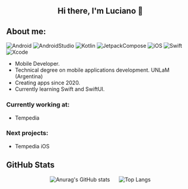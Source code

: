 <div align="center">

## Hi there, I'm Luciano 👋

</div>

## About me:

![Android](https://img.shields.io/badge/Android-Green?style=plastic&logo=android&logoColor=white)
![AndroidStudio](https://img.shields.io/badge/AndroidStudio-limegreen?style=plastic&logo=androidstudio&logoColor=white)
![Kotlin](https://img.shields.io/badge/Kotlin-purple?style=plastic&logo=kotlin&logoColor=white)
![JetpackCompose](https://img.shields.io/badge/JetpackCompose-deepskyblue?style=plastic&logo=jetpackcompose&logoColor=white)
![iOS](https://img.shields.io/badge/iOS-orange?style=plastic&logo=apple&logoColor=white)
![Swift](https://img.shields.io/badge/Swift-orange?style=plastic&logo=swift&logoColor=white)
![Xcode](https://img.shields.io/badge/Xcode-blue?style=plastic&logo=xcode&logoColor=white)

* Mobile Developer.
* Technical degree on mobile applications development. UNLaM (Argentina)
* Creating apps since 2020.
* Currently learning Swift and SwiftUI.

<div { padding: 100px 0 }>

### Currently working at:

* Tempedia

### Next projects:

* Tempedia iOS

</div>

## GitHub Stats

<div align="center">
<img src="https://github-readme-stats.vercel.app/api?username=lucianodelaiglesia&show_icons=true&theme=transparent" alt="Anurag's GitHub stats" style="margin: 0 10px;">
<img src="https://github-readme-stats.vercel.app/api/top-langs/?username=lucianodelaiglesia&layout=compact&theme=transparent" alt="Top Langs" style="margin: 0 10px;">
</div>
